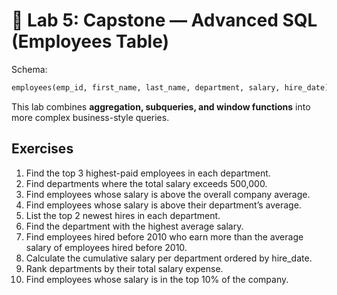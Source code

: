# 📘 Lab 5: Capstone — Advanced SQL (Employees Table)

Schema:
```sql
employees(emp_id, first_name, last_name, department, salary, hire_date)
```

This lab combines **aggregation, subqueries, and window functions** into more complex business-style queries.

## Exercises

1. Find the top 3 highest-paid employees in each department.  
2. Find departments where the total salary exceeds 500,000.  
3. Find employees whose salary is above the overall company average.  
4. Find employees whose salary is above their department’s average.  
5. List the top 2 newest hires in each department.  
6. Find the department with the highest average salary.  
7. Find employees hired before 2010 who earn more than the average salary of employees hired before 2010.  
8. Calculate the cumulative salary per department ordered by hire_date.  
9. Rank departments by their total salary expense.  
10. Find employees whose salary is in the top 10% of the company.  
